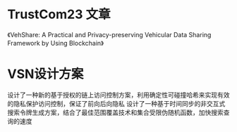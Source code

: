 # TrustCom23 文章
《VehShare: A Practical and Privacy-preserving Vehicular Data Sharing Framework by Using Blockchain》

# VSN设计方案
设计了一种新的基于授权的链上访问控制方案，利用确定性可碰撞哈希来实现有效的隐私保护访问控制，保证了前向后向隐私
设计了一种基于时间同步的非交互式搜索令牌生成方案，结合了最佳范围覆盖技术和集合受限伪随机函数，加快搜索查询的速度

